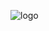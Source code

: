 ![logo](https://github.com/hasanasadov/holbertonschool-web-development/assets/125257868/882ea3d4-c1da-4732-8212-d29e0b7f73a8)
